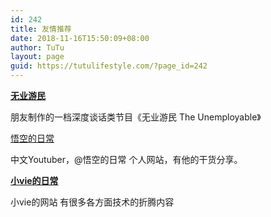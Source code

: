 ```yaml
---
id: 242
title: 友情推荐
date: 2018-11-16T15:50:09+08:00
author: TuTu
layout: page
guid: https://tutulifestyle.com/?page_id=242
---
```

**[无业游民](https://theue.me/)**

朋友制作的一档深度谈话类节目《无业游民 The Unemployable》

[悟空的日常](http://www.wukongdaily.com)

中文Youtuber，@悟空的日常 个人网站，有他的干货分享。

**[小vie的日常](http://xiaoviemc.vip/)**

小vie的网站 有很多各方面技术的折腾内容
